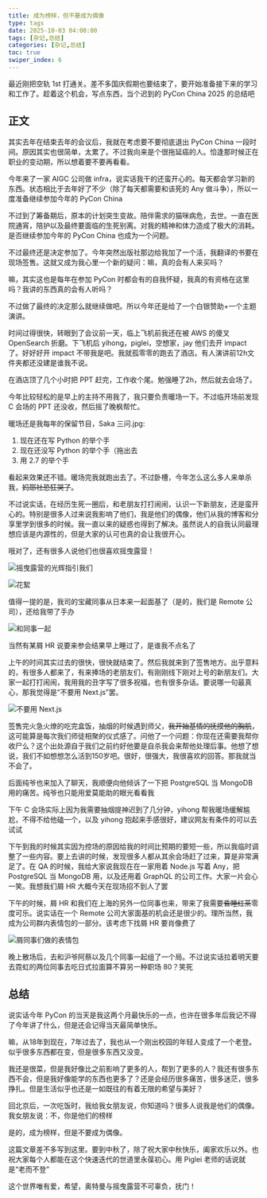 ```yaml
---
title: 成为榜样，但不要成为偶像
type: tags
date: 2025-10-03 04:00:00
tags: [杂记,总结]
categories: [杂记,总结]
toc: true
swiper_index: 6
---
```


最近刚把空轨 1st 打通关。差不多国庆假期也要结束了，要开始准备接下来的学习和工作了。趁着这个机会，写点东西，当个迟到的 PyCon China 2025 的总结吧

<!--more-->

## 正文

其实去年在结束去年的会议后，我就在考虑要不要彻底退出 PyCon China 一段时间。原因其实也很简单，太累了。不过我向来是个很拖延癌的人。恰逢那时候正在职业的变动期，所以想着要不要再看看。

今年来了一家 AIGC 公司做 infra，说实话我干的还蛮开心的。每天都会学习新的东西。状态相比于去年好了不少（除了每天都需要和该死的 Any 做斗争），所以一度准备继续参加今年的 PyCon China

不过到了筹备期后，原本的计划突生变故。陪伴需求的猫咪病危，去世。一直在医院通宵，陪护以及最终要面临的生死别离。对我的精神和体力造成了极大的消耗。是否继续参加今年的 PyCon China 也成为一个问题。

不过最终还是决定参加了。今年突然出版社那边给我加了一个活，我翻译的书要在现场签售。这就又成为我心里一个新的疑问：嘛，真的会有人来买吗？

嘛，其实这也是每年在参加 PyCon 时都会有的自我怀疑，我真的有资格在这里吗？我讲的东西真的会有人听吗？

不过做了最终的决定那么就继续做吧。所以今年还是给了一个白银赞助+一个主题演讲。

时间过得很快，转眼到了会议前一天，临上飞机前我还在被 AWS 的傻叉 OpenSearch 折磨。下飞机后 yihong，piglei，空想家，jay 他们去开 impact 了。好好好开 impact 不带我是吧。我就孤零零的跑去了酒店。有人演讲前12h文件夹都还没建是谁我不说。

在酒店顶了几个小时把 PPT 赶完，工作收个尾。勉强睡了2h，然后就去会场了。

今年比较轻松的是早上的主持不用我了，我只要负责暖场一下。不过临开场前发现 C 会场的 PPT 还没收，然后摇了晚枫帮忙。

暖场还是我每年的保留节目，Saka 三问.jpg:

1. 现在还在写 Python 的举个手
2. 现在还没写 Python 的举个手（拖出去
3. 用 2.7 的举个手

看起来效果还不错。暖场完我就跑出去了。不过卧槽，今年怎么这么多人来单杀我，~~妈耶社恐狂哭了~~。

不过说实话，在经历生死一圈后，和老朋友打打闹闹，认识一下新朋友，还是蛮开心的。特别是很多人过来说我影响了他们，我是他们的偶像，他们从我的博客和分享里学到很多的时候。我一直以来的疑惑也得到了解决。虽然说人的自我认同最理想应该是内源性的，但是大家的认可也真的会让我很开心。

哦对了，还有很多人说他们也很喜欢摇曳露营！

![摇曳露营的光辉指引我们](/images/luying1.jpeg)

![花絮](/images/photo_2025-09-20_13-09-39.jpg)

值得一提的是，我司的宝藏同事从日本来一起面基了（是的，我们是 Remote 公司），还给我带了手办

![和同事一起](/images/G1STXPQbQAQnSDp.jpeg)

当然有某屑 HR 说要来参会结果早上睡过了，是谁我不点名了

上午的时间其实过去的很快，很快就结束了。然后我就来到了签售地方。出乎意料的，有很多人都来了，有来捧场的老朋友们，有刚刚线下刚对上号的新朋友们。大家一起打打闹闹，我用我的丑字写了很多祝福，也有很多杂话。要说哪一句最真心，那我觉得是“不要用 Next.js”罢。

![不要用 Next.js](/images/photo_2025-09-20_14-13-48.jpg)

签售完火急火燎的吃完盒饭，抽烟的时候遇到师父，~~我开始基情的抚摸他的胸肌~~，这可能算是每次我们师徒相聚的仪式感了。问他了一个问题：你现在还需要我帮你收尸么？这个出处源自于我们之前约好他要是自杀我会来帮他处理后事。他想了想说，我们不如想想怎么活到150岁吧。很好，很强大，我很喜欢的回答。那我就当不会了。

后面纯爷也来加入了聊天，我顺便向他倾诉了一下把 PostgreSQL 当 MongoDB 用的痛苦。纯爷也只能用爱莫能助的眼光看看我

下午 C 会场实际上因为我需要抽烟提神迟到了几分钟，yihong 帮我暖场缓解尴尬，不得不给他磕一个，以及 yihong 抱起来手感很好，建议网友有条件的可以去试试

下午到我的时候其实因为控场的原因给我的时间比预期的要短一些，所以我临时调整了一些内容。要上去讲的时候，发现很多人都从其余会场赶了过来，算是非常满足了。在 QA 的时候，我给大家说我现在在一家用着 Node.js 写着 Any，把 PostgreSQL 当 MongoDB 用，以及还用着 GraphQL 的公司工作。大家一片会心一笑。我想我们屑 HR 大概今天在现场招不到人了罢

下午的时候，屑 HR 和我们在上海的另外一位同事也来，带来了我需要~~昏睡红茶~~零度可乐。说实话在一个 Remote 公司大家面基的机会还是很少的。理所当然，我成为公司群内表情包的一部分。该考虑下找屑 HR 要肖像费了

![屑同事们做的表情包](/images/20251003-032740.jpg)

晚上散场后，去和沪爷阿蔡以及几个同事一起组了一个局。不过说实话拉着明天要去霓虹的两位同事去吃日式拉面算不算另一种职场 80？笑死

## 总结

说实话今年 PyCon 的当天是我这两个月最快乐的一点，也许在很多年后我记不得了今年讲了什么，但是还会记得当天最简单快乐。

嘛，从18年到现在，7年过去了，我也从一个刚出校园的年轻人变成了一个老登。似乎很多东西都在变，但是很多东西又没变。

我还是很菜，但是我好像比之前影响了更多的人，帮到了更多的人？我还有很多东西不会，但是我好像能学的东西也更多了？还是会经历很多痛苦，很多迷茫，很多挣扎。但是生活似乎也还是一如既往的有着无限的希望与美好？

回北京后，一次吃饭时，我给我女朋友说，你知道吗？很多人说我是他们的偶像。我女朋友说：不，你是他们的榜样

是的，成为榜样，但是不要成为偶像。

这篇文章差不多写到这里。要到中秋了，除了祝大家中秋快乐，阖家欢乐以外。也祝大家每个人都能在这个快速迭代的世道里永葆初心。用 Piglei 老师的话说就是“老而不登”

这个世界唯有爱，希望，奥特曼与摇曳露营不可辜负，抚门！